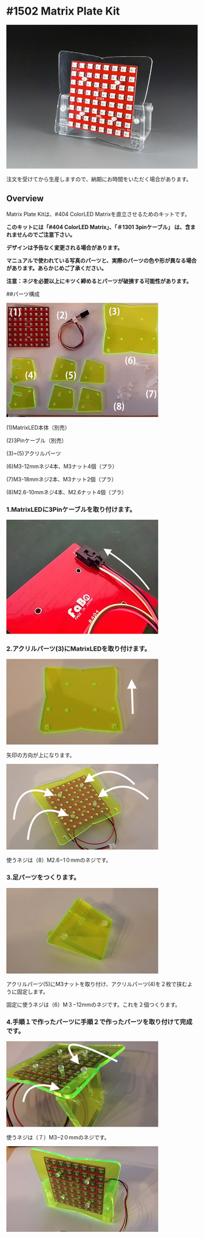 # #1502 Matrix Plate Kit

![](../img/kit/product/1502_matrixplate_product.jpg)
<!--COLORME-->

注文を受けてから生産しますので、納期にお時間をいただく場合があります。

## Overview
Matrix Plate Kitは、#404 ColorLED Matrixを直立させるためのキットです。

**このキットには「#404 ColorLED Matrix」、「＃1301 3pinケーブル」 は、含まれませんのでご注意下さい。**

**デザインは予告なく変更される場合があります。**

**マニュアルで使われている写真のパーツと、実際のパーツの色や形が異なる場合があります。あらかじめご了承ください。**

**注意：ネジを必要以上にキツく締めるとパーツが破損する可能性があります。**


##パーツ構成

![](../img/kit/manual/ml01.jpg)

(1)MatrixLED本体（別売）

(2)3Pinケーブル（別売）

(3)~(5)アクリルパーツ

(6)M3-12mmネジ4本、M3ナット4個（プラ）

(7)M3-18mmネジ2本、M3ナット2個（プラ）

(8)M2.6-10mmネジ4本、M2.6ナット4個（プラ）

### 1.MatrixLEDに3Pinケーブルを取り付けます。
![](../img/kit/manual/ml02.jpg)

### 2.アクリルパーツ(3)にMatrixLEDを取り付けます。
![](../img/kit/manual/ml03.jpg)

矢印の方向が上になります。

![](../img/kit/manual/ml04.jpg)

使うネジは（8）M2.6−1０mmのネジです。

### 3.足パーツをつくります。
![](../img/kit/manual/ml05.jpg)

アクリルパーツ(5)にM3ナットを取り付け、アクリルパーツ(4)を２枚で挟むように固定します。

固定に使うネジは（6）M３−12mmのネジです。これを２個つくります。
### 4.手順１で作ったパーツに手順２で作ったパーツを取り付けて完成です。
![](../img/kit/manual/ml06.jpg)

使うネジは（７）M3−2０mmのネジです。

![](../img/kit/manual/ml07.jpg)




